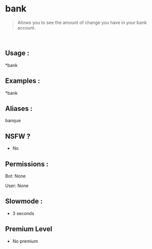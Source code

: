 # bank

> Allows you to see the amount of change you have in your bank account.

<br>

## Usage :

*bank

## Examples :

*bank

## Aliases :

banque

## NSFW ?

- No

## Permissions :

Bot: None
<br>

User: None

## Slowmode :

- 3 seconds

## Premium Level

- No premium